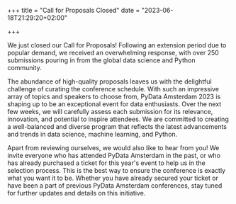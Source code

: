 +++
title = "Call for Proposals Closed"
date = "2023-06-18T21:29:20+02:00"

+++

We just closed our Call for Proposals! Following an extension period due to popular demand, we received an overwhelming response, with over 250 submissions pouring in from the global data science and Python community.

The abundance of high-quality proposals leaves us with the delightful challenge of curating the conference schedule. With such an impressive array of topics and speakers to choose from, PyData Amsterdam 2023 is shaping up to be an exceptional event for data enthusiasts. Over the next few weeks, we will carefully assess each submission for its relevance, innovation, and potential to inspire attendees. We are committed to creating a well-balanced and diverse program that reflects the latest advancements and trends in data science, machine learning, and Python.

Apart from reviewing ourselves, we would also like to hear from you! We invite everyone who has attended PyData Amsterdam in the past, or who has already purchased a ticket for this year's event to help us in the selection process. This is the best way to ensure the conference is exactly what you want it to be. Whether you have already secured your ticket or have been a part of previous PyData Amsterdam conferences, stay tuned for further updates and details on this initiative. 
